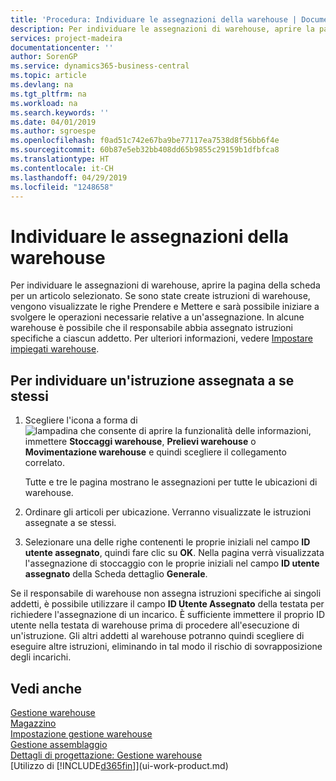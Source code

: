 ```yaml
---
title: 'Procedura: Individuare le assegnazioni della warehouse | Documenti Microsoft'
description: Per individuare le assegnazioni di warehouse, aprire la pagina della scheda per un articolo selezionato. Se sono state create istruzioni di warehouse, vengono visualizzate le righe Prendere e Mettere e sarà possibile iniziare a svolgere le operazioni necessarie relative a un'assegnazione. In alcune warehouse è possibile che il responsabile abbia assegnato istruzioni specifiche a ciascun addetto.
services: project-madeira
documentationcenter: ''
author: SorenGP
ms.service: dynamics365-business-central
ms.topic: article
ms.devlang: na
ms.tgt_pltfrm: na
ms.workload: na
ms.search.keywords: ''
ms.date: 04/01/2019
ms.author: sgroespe
ms.openlocfilehash: f0ad51c742e67ba9be77117ea7538d8f56bb6f4e
ms.sourcegitcommit: 60b87e5eb32bb408dd65b9855c29159b1dfbfca8
ms.translationtype: HT
ms.contentlocale: it-CH
ms.lasthandoff: 04/29/2019
ms.locfileid: "1248658"
---
```

# <a name="find-your-warehouse-assignments"></a>Individuare le assegnazioni della warehouse
Per individuare le assegnazioni di warehouse, aprire la pagina della scheda per un articolo selezionato. Se sono state create istruzioni di warehouse, vengono visualizzate le righe Prendere e Mettere e sarà possibile iniziare a svolgere le operazioni necessarie relative a un'assegnazione. In alcune warehouse è possibile che il responsabile abbia assegnato istruzioni specifiche a ciascun addetto. Per ulteriori informazioni, vedere [Impostare impiegati warehouse](warehouse-how-to-set-up-warehouse-employees.md).

## <a name="to-find-an-instruction-assigned-to-you"></a>Per individuare un'istruzione assegnata a se stessi  
1.  Scegliere l'icona a forma di ![lampadina che consente di aprire la funzionalità delle informazioni](media/ui-search/search_small.png "Informazioni sull'operazione che si desidera eseguire"), immettere **Stoccaggi warehouse**, **Prelievi warehouse** o **Movimentazione warehouse** e quindi scegliere il collegamento correlato.

    Tutte e tre le pagina mostrano le assegnazioni per tutte le ubicazioni di warehouse.  

2. Ordinare gli articoli per ubicazione. Verranno visualizzate le istruzioni assegnate a se stessi.  
3. Selezionare una delle righe contenenti le proprie iniziali nel campo **ID utente assegnato**, quindi fare clic su **OK**. Nella pagina verrà visualizzata l'assegnazione di stoccaggio con le proprie iniziali nel campo **ID utente assegnato** della Scheda dettaglio **Generale**.  

Se il responsabile di warehouse non assegna istruzioni specifiche ai singoli addetti, è possibile utilizzare il campo **ID Utente Assegnato** della testata per richiedere l'assegnazione di un incarico. È sufficiente immettere il proprio ID utente nella testata di warehouse prima di procedere all'esecuzione di un'istruzione. Gli altri addetti al warehouse potranno quindi scegliere di eseguire altre istruzioni, eliminando in tal modo il rischio di sovrapposizione degli incarichi.  

## <a name="see-also"></a>Vedi anche  
[Gestione warehouse](warehouse-manage-warehouse.md)  
[Magazzino](inventory-manage-inventory.md)  
[Impostazione gestione warehouse](warehouse-setup-warehouse.md)     
[Gestione assemblaggio](assembly-assemble-items.md)    
[Dettagli di progettazione: Gestione warehouse](design-details-warehouse-management.md)  
[Utilizzo di [!INCLUDE[d365fin](includes/d365fin_md.md)]](ui-work-product.md) 
